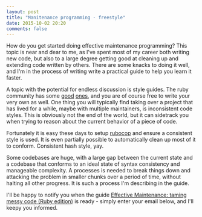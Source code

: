 ```yaml
---
layout: post
title: "Manitenance programming - freestyle"
date: 2015-10-02 20:20
comments: false
---
```


How do you get started doing effective maintenance programming? This topic is near and dear to me, as I've spent most of my career both writing new code, but also to a large degree getting good at cleaning up and extending code written by others. There are some knacks to doing it well, and I'm in the process of writing write a practical guide to help you learn it faster.

A topic with the potential for endless discussion is style guides. The ruby community has some [good](https://github.com/bbatsov/ruby-style-guide) [ones](https://github.com/styleguide/ruby), and you are of course free to write your very own as well. One thing you will typically find taking over a project that has lived for a while, maybe with multiple maintainers, is inconsistent code styles. This is obviously not the end of the world, but it can sidetrack you when trying to reason about the current behavior of a piece of code.

Fortunately it is easy these days to setup [rubocop](https://github.com/bbatsov/rubocop) and ensure a consistent style is used. It is even partially possible to automatically clean up most of it to conform. Consistent hash style, yay.

Some codebases are huge, with a large gap between the current state and a codebase that conforms to an ideal state of syntax consistency and manageable complexity. A processes is needed to break things down and attacking the problem in smaller chunks over a period of time, without halting all other progress. It is such a process I'm describing in the guide.

I'll be happy to notify you when the guide [Effective Maintenance: taming messy code (Ruby edition)](https://gumroad.com/rud/) is ready - simply enter your email below, and I'll keepy you informed.
